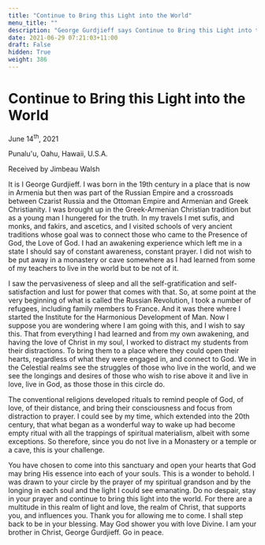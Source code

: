 ```yaml
---
title: "Continue to Bring this Light into the World"
menu_title: ""
description: "George Gurdjieff says Continue to Bring this Light into the World"
date: 2021-06-29 07:21:03+11:00
draft: False
hidden: True
weight: 386
---
```

# Continue to Bring this Light into the World

June 14<sup>th</sup>, 2021

Punalu'u, Oahu, Hawaii, U.S.A.

Received by Jimbeau Walsh   



It is I George Gurdjieff. I was born in the 19th century in a place that is now in Armenia but then was part of the Russian Empire and a crossroads between Czarist Russia and the Ottoman Empire and Armenian and Greek Christianity. I was brought up in the Greek-Armenian Christian tradition but as a young man I hungered for the truth. In my travels I met sufis, and monks, and fakirs, and ascetics, and I visited schools of very ancient traditions whose goal was to connect those who came to the Presence of God, the Love of God. I had an awakening experience which left me in a state I should say of constant awareness, constant prayer. I did not wish to be put away in a monastery or cave somewhere as I had learned from some of my teachers to live in the world but to be not of it.  

I saw the pervasiveness of sleep and all the self-gratification and self-satisfaction and lust for power that comes with that. So, at some point at the very beginning of what is called the Russian Revolution, I took a number of refugees, including family members to France. And it was there where I started the Institute for the Harmonious Development of Man. Now I suppose you are wondering where I am going with this, and I wish to say this. That from everything I had learned and from my own awakening, and having the love of Christ in my soul, I worked to distract my students from their distractions. To bring them to a place where they could open their hearts, regardless of what they were engaged in, and connect to God. We in the Celestial realms see the struggles of those who live in the world, and we see the longings and desires of those who wish to rise above it and live in love, live in God, as those those in this circle do. 
 
The conventional religions developed rituals to remind people of God, of love, of their distance, and bring their consciousness and focus from distraction to prayer. I could see by my time, which extended into the 20th century, that what began as a wonderful way to wake up had become empty ritual with all the trappings of spiritual materialism, albeit with some exceptions. So therefore, since you do not live in a Monastery or a temple or a cave, this is your challenge. 

You have chosen to come into this sanctuary and open your hearts that God may bring His essence into each of your souls. This is a wonder to behold. I was drawn to your circle by the prayer of my spiritual grandson and by the longing in each soul and the light I could see emanating. Do no despair, stay in your prayer and continue to bring this light into the world. For there are a multitude in this realm of light and love, the realm of Christ, that supports you, and influences you. Thank you for allowing me to come. I shall step back to be in your blessing. May God shower you with love Divine. I am your brother in Christ, George Gurdjieff. Go in peace.